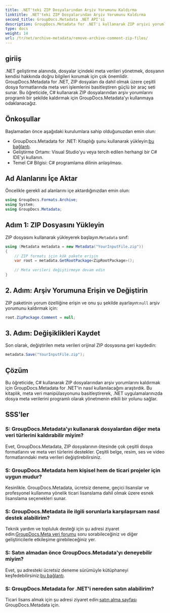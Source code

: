 ```yaml
---
title: .NET'teki ZIP Dosyalarından Arşiv Yorumunu Kaldırma
linktitle: .NET'teki ZIP Dosyalarından Arşiv Yorumunu Kaldırma
second_title: GroupDocs.Metadata .NET API'si
description: GroupDocs.Metadata for .NET'i kullanarak ZIP arşivi yorumlarını kaldırmayı öğrenin. Meta veri yönetimi becerilerinizi geliştirin.
type: docs
weight: 14
url: /tr/net/archive-metadata/remove-archive-comment-zip-files/
---
```

## giriiş
.NET geliştirme alanında, dosyalar içindeki meta verileri yönetmek, dosyanın kendisi hakkında doğru bilgileri korumak için çok önemlidir. GroupDocs.Metadata for .NET, ZIP dosyaları da dahil olmak üzere çeşitli dosya formatlarında meta veri işlemlerini basitleştiren güçlü bir araç seti sunar. Bu öğreticide, C# kullanarak ZIP dosyalarından arşiv yorumlarını programlı bir şekilde kaldırmak için GroupDocs.Metadata'yı kullanmaya odaklanacağız. 
## Önkoşullar
Başlamadan önce aşağıdaki kurulumlara sahip olduğunuzdan emin olun:
-  GroupDocs.Metadata for .NET: Kitaplığı şunu kullanarak yükleyin:[bu bağlantı](https://releases.groupdocs.com/metadata/net/).
- Geliştirme Ortamı: Visual Studio'yu veya tercih edilen herhangi bir C# IDE'yi kullanın.
- Temel C# Bilgisi: C# programlama dilinin anlaşılması.

## Ad Alanlarını İçe Aktar
Öncelikle gerekli ad alanlarını içe aktardığınızdan emin olun:
```csharp
using GroupDocs.Formats.Archive;
using System;
using GroupDocs.Metadata;
```

## Adım 1: ZIP Dosyasını Yükleyin
 ZIP dosyasını kullanarak yükleyerek başlayın.`Metadata` sınıf:
```csharp
using (Metadata metadata = new Metadata("YourInputFile.zip"))
{
    // ZIP formatı için kök pakete erişin
    var root = metadata.GetRootPackage<ZipRootPackage>();
    
    // Meta verileri değiştirmeye devam edin
}
```
## 2. Adım: Arşiv Yorumuna Erişin ve Değiştirin
ZIP paketinin yorum özelliğine erişin ve onu şu şekilde ayarlayın:`null` arşiv yorumunu kaldırmak için:
```csharp
root.ZipPackage.Comment = null;
```
## 3. Adım: Değişiklikleri Kaydet
Son olarak, değiştirilen meta verileri orijinal ZIP dosyasına geri kaydedin:
```csharp
metadata.Save("YourInputFile.zip");
```

## Çözüm
Bu öğreticide, C# kullanarak ZIP dosyalarından arşiv yorumlarını kaldırmak için GroupDocs.Metadata for .NET'in nasıl kullanılacağını araştırdık. Bu kitaplık, meta veri manipülasyonunu basitleştirerek, .NET uygulamalarınızda dosya meta verilerini programlı olarak yönetmenin etkili bir yolunu sağlar.

## SSS'ler
### S: GroupDocs.Metadata'yı kullanarak dosyalardan diğer meta veri türlerini kaldırabilir miyim?
Evet, GroupDocs.Metadata, ZIP dosyalarının ötesinde çok çeşitli dosya formatlarını ve meta veri türlerini destekler. Çeşitli belge, resim, ses ve video formatlarındaki meta verileri değiştirebilirsiniz.
### S: GroupDocs.Metadata hem kişisel hem de ticari projeler için uygun mudur?
Kesinlikle. GroupDocs.Metadata, ücretsiz deneme, geçici lisanslar ve profesyonel kullanıma yönelik ticari lisanslama dahil olmak üzere esnek lisanslama seçenekleri sunar.
### S: GroupDocs.Metadata ile ilgili sorunlarla karşılaşırsam nasıl destek alabilirim?
 Teknik yardım ve topluluk desteği için şu adresi ziyaret edin:[GroupDocs.Meta veri forumu](https://forum.groupdocs.com/c/metadata/14) soru sorabileceğiniz ve diğer geliştiricilerle etkileşime girebileceğiniz yer.
### S: Satın almadan önce GroupDocs.Metadata'yı deneyebilir miyim?
 Evet, şu adresteki ücretsiz deneme sürümüyle kütüphaneyi keşfedebilirsiniz:[bu bağlantı](https://releases.groupdocs.com/).
### S: GroupDocs.Metadata for .NET'i nereden satın alabilirim?
 Ticari lisans almak için şu adresi ziyaret edin:[satın alma sayfası](https://purchase.groupdocs.com/buy) GroupDocs.Metadata için.